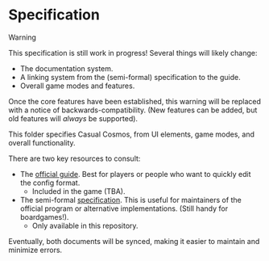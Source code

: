 # Specification

> [!WARNING]
> This specification is still work in progress!
> Several things will likely change:
>
> - The documentation system.
> - A linking system from the (semi-formal) specification
>   to the guide.
> - Overall game modes and features.
>
> Once the core features have been established,
> this warning will be replaced with a notice of
> backwards-compatibility. (New features can be added,
> but old features will _always_ be supported).

This folder specifies Casual Cosmos, from UI elements,
game modes, and overall functionality.

There are two key resources to consult:

- The [official guide](./GUIDE.md). Best for players
  or people who want to quickly edit the config format.
  - Included in the game (TBA).
- The semi-formal [specification](./SPEC.md). This is useful for maintainers
  of the official program or alternative implementations.
  (Still handy for boardgames!).
  - Only available in this repository.

Eventually, both documents will be synced, making
it easier to maintain and minimize errors.
